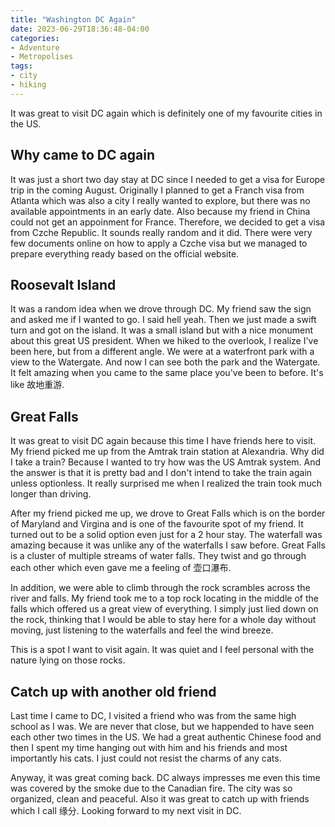 ```yaml
---
title: "Washington DC Again"
date: 2023-06-29T18:36:48-04:00
categories:
- Adventure
- Metropolises
tags:
- city
- hiking
---
```


It was great to visit DC again which is definitely one of my favourite cities in the US.

## Why came to DC again

It was just a short two day stay at DC since I needed to get a visa for Europe trip in the coming August. Originally I planned to get a Franch visa from Atlanta which was also a city I really wanted to explore, but there was no available appointments in an early date. Also because my friend in China could not get an appoinment for France. Therefore, we decided to get a visa from Czche Republic. It sounds really random and it did. There were very few documents online on how to apply a Czche visa but we managed to prepare everything ready based on the official website.

## Roosevalt Island

It was a random idea when we drove through DC. My friend saw the sign and asked me if I wanted to go. I said hell yeah. Then we just made a swift turn and got on the island. It was a small island but with a nice monument about this great US president. When we hiked to the overlook, I realize I've been here, but from a different angle. We were at a waterfront park with a view to the Watergate. And now I can see both the park and the Watergate. It felt amazing when you came to the same place you've been to before. It's like 故地重游.

## Great Falls

It was great to visit DC again because this time I have friends here to visit. My friend picked me up from the Amtrak train station at Alexandria. Why did I take a train? Because I wanted to try how was the US Amtrak system. And the answer is that it is pretty bad and I don't intend to take the train again unless optionless. It really surprised me when I realized the train took much longer than driving.

After my friend picked me up, we drove to Great Falls which is on the border of Maryland and Virgina and is one of the favourite spot of my friend. It turned out to be a solid option even just for a 2 hour stay. The waterfall was amazing because it was unlike any of the waterfalls I saw before. Great Falls is a cluster of multiple streams of water falls. They twist and go through each other which even gave me a feeling of 壶口瀑布. 

In addition, we were able to climb through the rock scrambles across the river and falls. My friend took me to a top rock locating in the middle of the falls which offered us a great view of everything. I simply just lied down on the rock, thinking that I would be able to stay here for a whole day without moving, just listening to the waterfalls and feel the wind breeze. 

This is a spot I want to visit again. It was quiet and I feel personal with the nature lying on those rocks.

## Catch up with another old friend

Last time I came to DC, I visited a friend who was from the same high school as I was. We are never that close, but we happended to have seen each other two times in the US. We had a great authentic Chinese food and then I spent my time hanging out with him and his friends and most importantly his cats. I just could not resist the charms of any cats.



Anyway, it was great coming back. DC always impresses me even this time was covered by the smoke due to the Canadian fire. The city was so organized, clean and peaceful. Also it was great to catch up with friends which I call 缘分. Looking forward to my next visit in DC.
